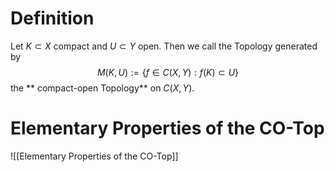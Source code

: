 # Definition
Let $K \subset X$ compact and $U \subset Y$ open.
Then we call the Topology generated by 
$$M(K,U):= \{f \in C(X,Y):f(K) \subset U\}$$
the ** compact-open Topology** on $C(X,Y)$.

# Elementary Properties of the CO-Top
![[Elementary Properties of the CO-Top]]

